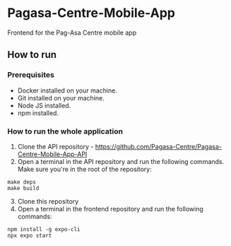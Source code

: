 # Pagasa-Centre-Mobile-App
Frontend for the Pag-Asa Centre mobile app

## How to run

### Prerequisites

- Docker installed on your machine.
- Git installed on your machine.
- Node JS installed.
- npm installed.

### How to run the whole application

1. Clone the API repository - https://github.com/Pagasa-Centre/Pagasa-Centre-Mobile-App-API
2. Open a terminal in the API repository and run the following commands. Make sure you're in the root of the repository:

```
make deps
make build
```
3. Clone this repository
4. Open a terminal in the frontend repository and run the following commands:
```
npm install -g expo-cli  
npx expo start
```

